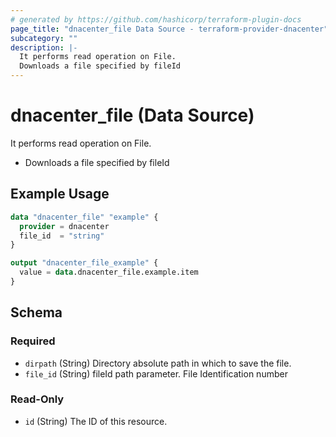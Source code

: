 ```yaml
---
# generated by https://github.com/hashicorp/terraform-plugin-docs
page_title: "dnacenter_file Data Source - terraform-provider-dnacenter"
subcategory: ""
description: |-
  It performs read operation on File.
  Downloads a file specified by fileId
---
```


# dnacenter_file (Data Source)

It performs read operation on File.

- Downloads a file specified by fileId

## Example Usage

```terraform
data "dnacenter_file" "example" {
  provider = dnacenter
  file_id  = "string"
}

output "dnacenter_file_example" {
  value = data.dnacenter_file.example.item
}
```

<!-- schema generated by tfplugindocs -->
## Schema

### Required

- `dirpath` (String) Directory absolute path in which to save the file.
- `file_id` (String) fileId path parameter. File Identification number

### Read-Only

- `id` (String) The ID of this resource.
